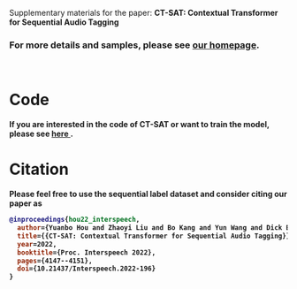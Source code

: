 Supplementary materials for the paper: <b>CT-SAT: Contextual Transformer for Sequential Audio Tagging

<h3 align="left"><a name="part3">For more details and samples, please see <a href="https://yuanbo2020.github.io/Contextual-Transformer/" 
target="https://yuanbo2020.github.io/Contextual-Transformer/">our homepage</a>.<p></p></h3> 

<br>

# Code
If you are interested in the code of CT-SAT or want to train the model, please see <a href="https://github.com/Yuanbo2020/GCT#ctransformer-contextual-transformer" 
target="https://github.com/Yuanbo2020/GCT#ctransformer-contextual-transformer"> here </a>.<p></p></h3>  


# Citation
Please feel free to use the sequential label dataset and consider citing our paper as

```bibtex
@inproceedings{hou22_interspeech,
  author={Yuanbo Hou and Zhaoyi Liu and Bo Kang and Yun Wang and Dick Botteldooren},
  title={{CT-SAT: Contextual Transformer for Sequential Audio Tagging}},
  year=2022,
  booktitle={Proc. Interspeech 2022},
  pages={4147--4151},
  doi={10.21437/Interspeech.2022-196}
}
```







